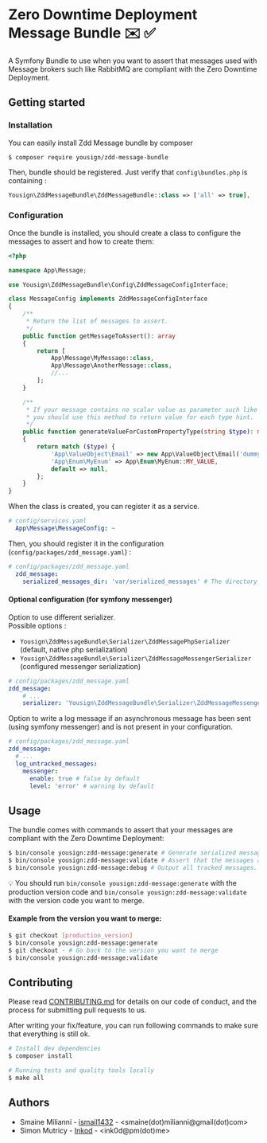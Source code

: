 # Zero Downtime Deployment Message Bundle ✉️ ✅

A Symfony Bundle to use when you want to assert that messages used with Message brokers such like RabbitMQ are compliant with the Zero Downtime Deployment.

## Getting started
### Installation
You can easily install Zdd Message bundle by composer
```
$ composer require yousign/zdd-message-bundle
```
Then, bundle should be registered. Just verify that `config\bundles.php` is containing :
```php
Yousign\ZddMessageBundle\ZddMessageBundle::class => ['all' => true],
```

### Configuration
Once the bundle is installed, you should create a class to configure the messages to assert and how to create them:

```php
<?php

namespace App\Message;

use Yousign\ZddMessageBundle\Config\ZddMessageConfigInterface;

class MessageConfig implements ZddMessageConfigInterface
{
    /**
     * Return the list of messages to assert.
     */
    public function getMessageToAssert(): array
    {
        return [
            App\Message\MyMessage::class,
            App\Message\AnotherMessage::class,
            //...
        ];
    }

    /**
     * If your message contains no scalar value as parameter such like value enums, value object more complex object,
     * you should use this method to return value for each type hint.
     */
    public function generateValueForCustomPropertyType(string $type): mixed
    {
        return match ($type) {
            'App\ValueObject\Email' => new App\ValueObject\Email('dummy@email.fr'),
            'App\Enum\MyEnum' => App\Enum\MyEnum::MY_VALUE,
            default => null,
        };
    }
}
```

When the class is created, you can register it as a service.

```yaml
# config/services.yaml
  App\Message\MessageConfig: ~
```

Then, you should register it in the configuration (`config/packages/zdd_message.yaml`) :
```yaml
# config/packages/zdd_message.yaml
  zdd_message:
    serialized_messages_dir: 'var/serialized_messages' # The directory where the serialized messages will be stored (default: '%kernel.logs_dir%')
```

#### Optional configuration (for symfony messenger)

Option to use different serializer.  
Possible options :
- `Yousign\ZddMessageBundle\Serializer\ZddMessagePhpSerializer` (default, native php serialization)
- `Yousign\ZddMessageBundle\Serializer\ZddMessageMessengerSerializer` (configured messenger serialization)

```yaml
# config/packages/zdd_message.yaml
zdd_message:
    # ...
    serializer: 'Yousign\ZddMessageBundle\Serializer\ZddMessageMessengerSerializer'
```

Option to write a log message if an asynchronous message has been sent (using symfony messenger) and is not present in your configuration.

```yaml
# config/packages/zdd_message.yaml
zdd_message:
  # ...
  log_untracked_messages:
    messenger:
      enable: true # false by default
      level: 'error' # warning by default
```

## Usage
The bundle comes with commands to assert that your messages are compliant with the Zero Downtime Deployment:

```bash
$ bin/console yousign:zdd-message:generate # Generate serialized messages in files.
$ bin/console yousign:zdd-message:validate # Assert that the messages are compliant by deserializing them from files and call the properties.
$ bin/console yousign:zdd-message:debug # Output all tracked messages.
```

💡 You should run `bin/console yousign:zdd-message:generate` with the production version code and `bin/console yousign:zdd-message:validate` with the version code you want to merge.

#### Example from the version you want to merge:
```bash
$ git checkout [production_version]
$ bin/console yousign:zdd-message:generate
$ git checkout - # Go back to the version you want to merge
$ bin/console yousign:zdd-message:validate
```

## Contributing
Please read [CONTRIBUTING.md](CONTRIBUTING.md) for details on our code of conduct, and the process for submitting pull requests to us.

After writing your fix/feature, you can run following commands to make sure that everything is still ok.

```bash
# Install dev dependencies
$ composer install

# Running tests and quality tools locally
$ make all
```

## Authors
- Smaine Milianni - [ismail1432](https://github.com/ismail1432) - <smaine(dot)milianni@gmail(dot)com>
- Simon Mutricy - [Inkod](https://github.com/Inkod) - <ink0d@pm(dot)me>
